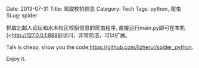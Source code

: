 Date: 2013-07-31
Title: 爬取校招信息
Category: Tech
Tags: python, 爬虫
SLug: spider

抓取北邮人论坛和水木社区校招信息的爬虫程序, 直接运行main.py即可在本机(<http://127.0.0.1:8888)访问，非常简洁，可以扩展。

Talk is cheap, show you the code:<https://github.com/lizherui/spider_python>.

Enjoy it.

